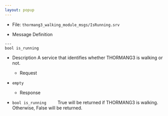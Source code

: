 ```yaml
---
layout: popup
---
```


- File: `thormang3_walking_module_msgs/IsRunning.srv`

- Message Definition

 ```
 ---
 bool is_running
 ```

- Description
A service that identifies whether THORMANG3 is walking or not.

  - Request
* `empty`

  - Response
* `bool is_running`
&emsp;&emsp; True will be returned if THORMANG3 is walking. Otherwise, False will be returned.
